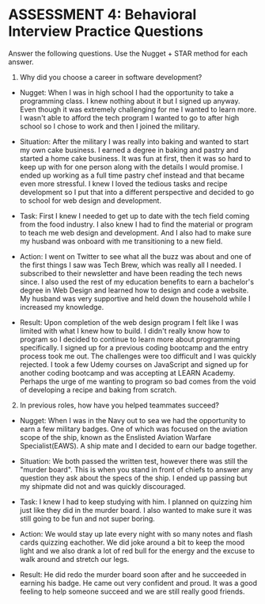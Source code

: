 # ASSESSMENT 4: Behavioral Interview Practice Questions

Answer the following questions. Use the Nugget + STAR method for each answer.

1. Why did you choose a career in software development?

- Nugget: 
When I was in high school I had the opportunity to take a programming class. I knew nothing about it but I signed up anyway. Even though it was extremely challenging for me I wanted to learn more. I wasn't able to afford the tech program I wanted to go to after high school so I chose to work and then I joined the military.

- Situation: 
After the military I was really into baking and wanted to start my own cake business. I earned a degree in baking and pastry and started a home cake business. It was fun at first, then it was so hard to keep up with for one person along with the details I would promise. I ended up working as a full time pastry chef instead and that became even more stressful. I knew I loved the tedious tasks and recipe development so I put that into a different perspective and decided to go to school for web design and development. 

- Task: 
First I knew I needed to get up to date with the tech field coming from the food industry. I also knew I had to find the material or program to teach me web design and development. And I also had to make sure my husband was onboard with me transitioning to a new field. 

- Action:
I went on Twitter to see what all the buzz was about and one of the first things I saw was Tech Brew, which was really all I needed. I subscribed to their newsletter and have been reading the tech news since. I also used the rest of my education benefits to earn a bachelor's degree in Web Design and learned how to design and code a website. My husband was very supportive and held down the household while I increased my knowledge. 

- Result: 
Upon completion of the web design program I felt like I was limited with what I knew how to build. I didn't really know how to program so I decided to continue to learn more about programming specifically. I signed up for a previous coding bootcamp and the entry process took me out. The challenges were too difficult and I was quickly rejected. I took a few Udemy courses on JavaScript and signed up for another coding bootcamp and was accepting at LEARN Academy. Perhaps the urge of me wanting to program so bad comes from the void of developing a recipe and baking from scratch.


2. In previous roles, how have you helped teammates succeed?

- Nugget:
 When I was in the Navy out to sea we had the opportunity to earn a few military badges. One of which was focused on the aviation scope of the ship, known as the Enslisted Aviation Warfare Specialist(EAWS). A ship mate and I decided to earn our badge together. 

- Situation: 
We both passed the written test, however there was still the "murder board". This is when you stand in front of chiefs to answer any question they ask about the specs of the ship. I ended up passing but my shipmate did not and was quickly discouraged.  

- Task: 
I knew I had to keep studying with him. I planned on quizzing him just like they did in the murder board. I also wanted to make sure it was still going to be fun and not super boring.

- Action: 
We would stay up late every night with so many notes and flash cards quizzing eachother. We did joke around a bit to keep the mood light and we also drank a lot of red bull for the energy and the excuse to walk around and stretch our legs.

- Result: 
He did redo the murder board soon after and he succeeded in earning his badge. He came out very confident and proud. It was a good feeling to help someone succeed and we are still really good friends.